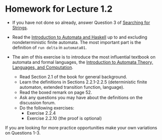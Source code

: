 # Homework for Lecture 1.2
 
- If you have not done so already, answer Question 3 of [Searching for Strings](https://hackmd.io/@alexhkurz/Sk555wUlu). 

- Read the [Introduction to Automata and Haskell](https://hackmd.io/@alexhkurz/HylLKujCP) up to and excluding nondeterministic finite automata. The most important part is the definition of `run delta` in `automata01`.

- The aim of this exercise is to introduce the most influential textbook on automata and formal languages, the [Introduction to Automata Theory, Languages, and Computation](http://ce.sharif.edu/courses/94-95/1/ce414-2/resources/root/Text%20Books/Automata/John%20E.%20Hopcroft,%20Rajeev%20Motwani,%20Jeffrey%20D.%20Ullman-Introduction%20to%20Automata%20Theory,%20Languages,%20and%20Computations-Prentice%20Hall%20%282006%29.pdf).

    - Read Section 2.1 of the book for general background.
    - Learn the definitions in Sections 2.2.1-2.2.5 (deterministic finite automaton, extended transition function, language).
    - Read the boxed remark on page 52.
    - Ask any questions you may have about the definitions on the discussion forum.
    - Do the following exercises: 
        - Exercise 2.2.4 
        - Exercise 2.2.10 (the proof is optional)

If you are looking for more practice opportunities make your own variations on Questions 1-3.

